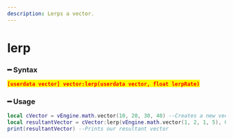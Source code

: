 ```yaml
---
description: Lerps a vector.
---
```


# lerp

### ━ Syntax

<mark style="color:red;">**`[userdata vector] vector:lerp(userdata vector, float lerpRate)`**</mark>

### ━ Usage

```lua
local cVector = vEngine.math.vector(10, 20, 30, 40) --Creates a new vector
local resultantVector = cVector:lerp(vEngine.math.vector(1, 2, 1, 5), 0.5) --Lerps our vector
print(resultantVector) --Prints our resultant vector
```

